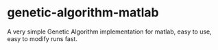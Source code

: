 # genetic-algorithm-matlab
A very simple Genetic Algorithm implementation for matlab, easy to use, easy to modify runs fast.
